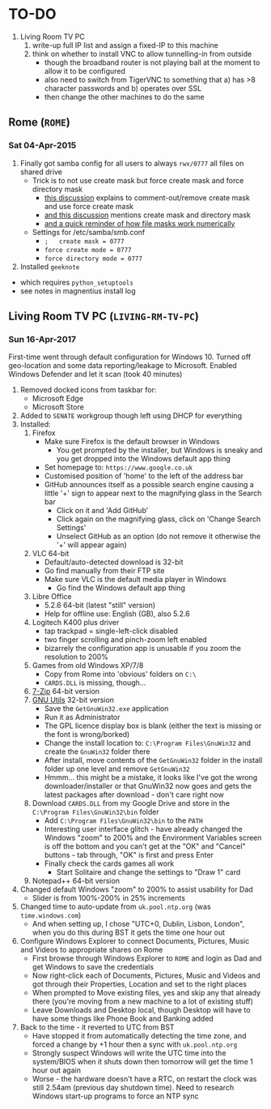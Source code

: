# TO-DO
1. Living Room TV PC
   1. write-up full IP list and assign a fixed-IP to this machine
   1. think on whether to install VNC to allow tunnelling-in from outside
      * though the broadband router is not playing ball at the moment to allow it to be configured
      * also need to switch from TigerVNC to something that a) has >8 character passwords and b) operates over SSL
      * then change the other machines to do the same

## Rome (`ROME`)
### Sat 04-Apr-2015
1. Finally got samba config for all users to always `rwx/0777` all files on shared drive
   * Trick is to not use create mask but force create mask and force directory mask
     * [this discussion](http://serverfault.com/questions/562875/samba-default-file-creation-mask-calculation) explains to comment-out/remove create mask and use force create mask
     * [and this discussion](https://lists.samba.org/archive/samba/2003-March/063429.html) mentions create mask and directory mask
     * [and a quick reminder of how file masks work numerically](http://www.computerhope.com/unix/uchmod.htm)
   * Settings for /etc/samba/smb.conf
     * `;   create mask = 0777`
     * `force create mode = 0777`
     * `force directory mode = 0777`
1. Installed `geeknote`
  * which requires `python_setuptools`
  * see notes in magnentius install log

## Living Room TV PC (`LIVING-RM-TV-PC`)
### Sun 16-Apr-2017
First-time went through default configuration for Windows 10.  Turned off geo-location and some data reporting/leakage to Microsoft.  Enabled Windows Defender and let it scan (took 40 minutes)

1. Removed docked icons from taskbar for:
   * Microsoft Edge
   * Microsoft Store
1. Added to `SENATE` workgroup though left using DHCP for everything
1. Installed:
   1. Firefox
      * Make sure Firefox is the default browser in Windows
        * You get prompted by the installer, but Windows is sneaky and you get dropped into the Windows default app thing
      * Set homepage to: `https://www.google.co.uk`
      * Customised position of 'home' to the left of the address bar
      * GitHub announces itself as a possible search engine causing a little '+' sign to appear next to the magnifying glass in the Search bar
        * Click on it and 'Add GitHub'
        * Click again on the magnifying glass, click on 'Change Search Settings'
        * Unselect GitHub as an option (do not remove it otherwise the '+' will appear again)
   1. VLC 64-bit
      * Default/auto-detected download is 32-bit
      * Go find manually from their FTP site
      * Make sure VLC is the default media player in Windows
        * Go find the Windows default app thing
   1. Libre Office
      * 5.2.6 64-bit (latest "still" version)
      * Help for offline use: English (GB), also 5.2.6
   1. Logitech K400 plus driver
      * tap trackpad = single-left-click disabled
      * two finger scrolling and pinch-zoom left enabled
      * bizarrely the configuration app is unusable if you zoom the resolution to 200%
   1. Games from old Windows XP/7/8
      * Copy from Rome into 'obvious' folders on `C:\`
      * `CARDS.DLL` is missing, though...
   1. [7-Zip](http://7-zip.org/) 64-bit version
   1. [GNU Utils](http://getgnuwin32.sourceforge.net/) 32-bit version
      * Save the `GetGnuWin32.exe` application
      * Run it as Administrator
      * The GPL licence display box is blank (either the text is missing or the font is wrong/borked)
      * Change the install location to: `C:\Program Files\GnuWin32` and create the `GnuWin32` folder there 
      * After install, move contents of the `GetGnuWin32` folder in the install folder up one level and remove `GetGnuWin32`
      * Hmmm... this might be a mistake, it looks like I've got the wrong downloader/installer or that GnuWin32 now goes and gets the latest packages after download - don't care right now
   1. Download `CARDS.DLL` from my Google Drive and store in the `C:\Program Files\GnuWin32\bin` folder
      * Add `C:\Program Files\GnuWin32\bin` to the `PATH`
      * Interesting user interface glitch - have already changed the Windows "zoom" to 200% and the Environment Variables screen is off the bottom and you can't get at the "OK" and "Cancel" buttons - tab through, "OK" is first and press Enter
      * Finally check the cards games all work
        * Start Solitaire and change the settings to "Draw 1" card
   1. Notepad++ 64-bit version
1. Changed default Windows "zoom" to 200% to assist usability for Dad
   * Slider is from 100%-200% in 25% increments
1. Changed time to auto-update from `uk.pool.ntp.org` (was `time.windows.com`)
   * And when setting up, I chose "UTC+0, Dublin, Lisbon, London", when you do this during BST it gets the time one hour out
1. Configure Windows Explorer to connect Documents, Pictures, Music and Videos to appropriate shares on Rome
   * First browse through Windows Explorer to `ROME` and login as Dad and get Windows to save the credentials
   * Now right-click each of Documents, Pictures, Music and Videos and got through their Properties, Location and set to the right places
   * When prompted to Move existing files, yes and skip any that already there (you're moving from a new machine to a lot of existing stuff)
   * Leave Downloads and Desktop local, though Desktop will have to have some things like Phone Book and Banking added
1. Back to the time - it reverted to UTC from BST
   * Have stopped it from automatically detecting the time zone, and forced a change by +1 hour then a sync with `uk.pool.ntp.org`
   * Strongly suspect Windows will write the UTC time into the system/BIOS when it shuts down then tomorrow will get the time 1 hour out again
   * Worse - the hardware doesn't have a RTC, on restart the clock was still 2.54am (previous day shutdown time).  Need to research Windows start-up programs to force an NTP sync
